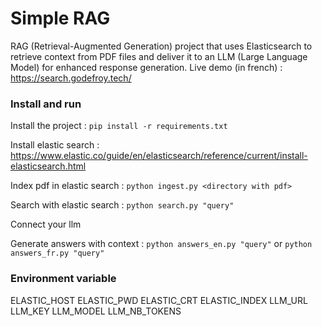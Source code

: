 # Simple RAG

RAG (Retrieval-Augmented Generation) project that uses Elasticsearch to retrieve context from PDF files and deliver it to an LLM (Large Language Model) for enhanced response generation.
Live demo (in french) : https://search.godefroy.tech/


### Install and run

Install the project :
`pip install -r requirements.txt`

Install elastic search :
https://www.elastic.co/guide/en/elasticsearch/reference/current/install-elasticsearch.html

Index pdf in elastic search :
`python ingest.py <directory with pdf>`

Search with elastic search :
`python search.py "query"`

Connect your llm

Generate answers with context :
`python answers_en.py "query"`
or `python answers_fr.py "query"`


### Environment variable

ELASTIC_HOST
ELASTIC_PWD
ELASTIC_CRT
ELASTIC_INDEX
LLM_URL
LLM_KEY
LLM_MODEL
LLM_NB_TOKENS
